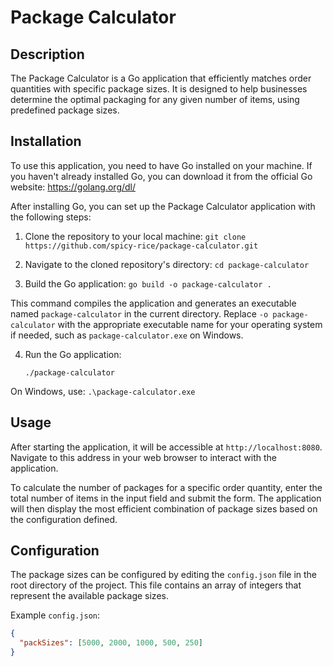 # Package Calculator

## Description

The Package Calculator is a Go application that efficiently matches order quantities with specific package sizes. It is designed to help businesses determine the optimal packaging for any given number of items, using predefined package sizes.

## Installation

To use this application, you need to have Go installed on your machine. If you haven't already installed Go, you can download it from the official Go website: https://golang.org/dl/

After installing Go, you can set up the Package Calculator application with the following steps:

1. Clone the repository to your local machine:
   `git clone https://github.com/spicy-rice/package-calculator.git`

2. Navigate to the cloned repository's directory:
   `cd package-calculator`

3. Build the Go application:
   `go build -o package-calculator .`

This command compiles the application and generates an executable named `package-calculator` in the current directory. Replace `-o package-calculator` with the appropriate executable name for your operating system if needed, such as `package-calculator.exe` on Windows.

4. Run the Go application:

   `./package-calculator`

On Windows, use: `.\package-calculator.exe`

## Usage

After starting the application, it will be accessible at `http://localhost:8080`. Navigate to this address in your web browser to interact with the application.

To calculate the number of packages for a specific order quantity, enter the total number of items in the input field and submit the form. The application will then display the most efficient combination of package sizes based on the configuration defined.

## Configuration

The package sizes can be configured by editing the `config.json` file in the root directory of the project. This file contains an array of integers that represent the available package sizes.

Example `config.json`:

```json
{
  "packSizes": [5000, 2000, 1000, 500, 250]
}
```
